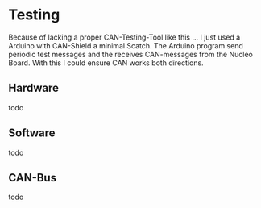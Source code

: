 # Testing
Because of lacking a proper CAN-Testing-Tool like this ... I just used a Arduino with CAN-Shield a minimal Scatch.
The Arduino program send periodic test messages and the receives CAN-messages from the Nucleo Board. With this I could ensure CAN works both directions.

## Hardware
todo

## Software
todo

## CAN-Bus
todo